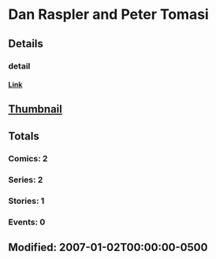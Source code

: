 # Dan Raspler and Peter Tomasi 
## Details
### detail
#### [Link](http://marvel.com/comics/creators/5276/dan_raspler_and_peter_tomasi?utm_campaign=apiRef&utm_source=225578a89fc76f3d20fbffda5d17a88d)
## [Thumbnail](http://i.annihil.us/u/prod/marvel/i/mg/3/50/4bc35b9195162.jpg)
## Totals
### Comics: 2
### Series: 2
### Stories: 1
### Events: 0
## Modified: 2007-01-02T00:00:00-0500